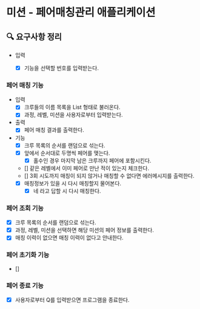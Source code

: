 # 미션 - 페어매칭관리 애플리케이션

## 🔍 요구사항 정리

- 입력
  - [x] 기능을 선택할 번호를 입력받는다.
  
  
### 페어 매칭 기능

- 입력
  - [x] 크루들의 이름 목록을 List<String> 형태로 불러온다.
  - [x] 과정, 레벨, 미션을 사용자로부터 입력받는다.
  
- 출력
  - [x] 페어 매칭 결과를 출력한다.
  
- 기능
  - [x] 크루 목록의 순서를 랜덤으로 섞는다.
  - [x] 앞에서 순서대로 두명씩 페어를 맺는다.
    - [x] 홀수인 경우 마지막 남은 크루까지 페어에 포함시킨다.
  - [] 같은 레벨에서 이미 페어로 만난 적이 있는지 체크한다.
  - [] 3회 시도까지 매칭이 되지 않거나 매칭할 수 없다면 에러메시지를 출력한다.
  - [x] 매칭정보가 있을 시 다시 매칭할지 물어본다.
    - [x] 네 라고 답할 시 다시 매칭한다.

### 페어 조회 기능
- [x] 크루 목록의 순서를 랜덤으로 섞는다.
- [x] 과정, 레벨, 미션을 선택하면 해당 미션의 페어 정보를 출력한다.
- [x] 매칭 이력이 없으면 매칭 이력이 없다고 안내한다.

### 페어 초기화 기능
 - [] 

### 페어 종료 기능
 - [x] 사용자로부터 Q를 입력받으면 프로그램을 종료한다.